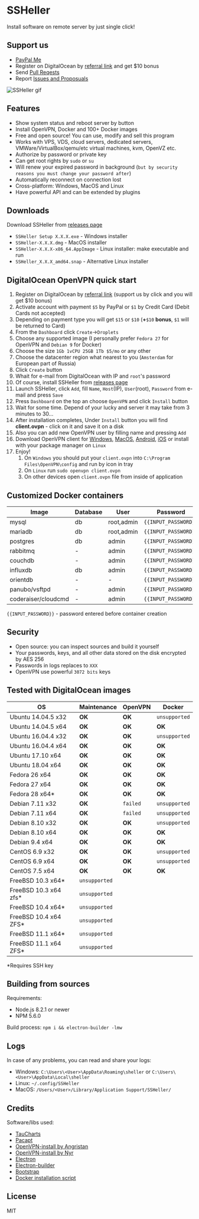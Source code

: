 # SSHeller

Install software on remote server by just single click!

## Support us

- [PayPal Me](https://www.paypal.me/mrdelfer)
- Register on DigitalOcean by [referral link](https://m.do.co/c/434858cf5322) and get $10 bonus
- Send [Pull Reqests](https://github.com/delfer/ssheller/pulls)
- Report [Issues and Proposuals](https://github.com/delfer/ssheller/issues)

![SSHeller gif](https://media.giphy.com/media/kiIZLgTE2oJKGHNhjX/giphy.gif)

## Features

- Show system status and reboot server by button
- Install OpenVPN, Docker and 100+ Docker images
- Free and open source! You can use, modify and sell this program
- Works with VPS, VDS, cloud servers, dedicated servers, VMWare/VirtualBox/qemu/etc virtual machines, kvm, OpenVZ etc.
- Authorize by password or private key
- Can get root rights by `sudo` or `su`
- Will renew your expired password in background (`but by security reasons you must change your password after`)
- Automatically reconnect on connection lost
- Cross-platform: Windows, MacOS and Linux
- Have powerful API and can be extended by plugins

## Downloads

Download SSHeller from [releases page](https://github.com/delfer/ssheller/releases)
- `SSHeller Setup X.X.X.exe` - Windows installer
- `SSHeller-X.X.X.dmg` - MacOS installer
- `SSHeller-X.X.X-x86_64.AppImage` - Linux installer: make executable and run
- `SSHeller_X.X.X_amd64.snap` - Alternative Linux installer

## DigitalOcean OpenVPN quick start

1. Register on DigitalOcean by [referral link](https://m.do.co/c/434858cf5322) (support us by click and you will get $10 bonus)
1. Activate account with payment `$5` by PayPal or `$1` by Credit Card (Debit Cards not accepted)
1. Depending on payment type you will get `$15` or `$10` (<b>+</b>`$10` <b>bonus</b>, `$1` will be returned to Card)
1. From the `Dashboard` click `Create`->`Droplets`
1. Choose any supported image (I personally prefer `Fedora 27` for OpenVPN and `Debian 9` for Docker)
1. Choose the size `1Gb 1vCPU 25GB 1Tb $5/mo` or any other
1. Choose the datacenter region what nearest to you (`Amsterdam` for European part of Russia)
1. Click `Create` button
1. Whait for e-mail from DigitalOcean with IP and `root`'s password
1. Of course, install SSHeller from [releases page](https://github.com/delfer/ssheller/releases)
1. Launch SSHeller, click `Add`, fill `Name`, `Host`(IP), `User`(root), `Password` from e-mail and press `Save`
1. Press `Dashboard` on the top an choose `OpenVPN` and click `Install` button
1. Wait for some time. Depend of your lucky and server it may take from 3 minutes to 30...
1. After installation completes, Under `Install` button you will find <b>client.ovpn</b> - click on it and save it on a disk
1. Also you can add new OpenVPN user by filling name and pressing `Add`
1. Download OpenVPN client for [Windows](https://openvpn.net/index.php/open-source/downloads.html), [MacOS](https://tunnelblick.net/downloads.html), [Android](https://play.google.com/store/apps/details?id=net.openvpn.openvpn), [iOS](https://itunes.apple.com/us/app/openvpn-connect/id590379981?mt=8) or install with your package manager on `Linux`
1. Enjoy!
    1. On `Windows` you should put your `client.ovpn` into `C:\Program Files\OpenVPN\config` and run by icon in tray
    1. On `Linux` run `sudo openvpn client.ovpn`
    1. On other devices open `client.ovpn` file from inside of application

## Customized Docker containers

| Image  | Database | User | Password |
| --- | --- | --- | --- |
| mysql | db | root,admin | `{{INPUT_PASSWORD}}` |
| mariadb | db | root,admin | `{{INPUT_PASSWORD}}` |
| postgres | db | admin | `{{INPUT_PASSWORD}}` |
| rabbitmq | - | admin | `{{INPUT_PASSWORD}}` |
| couchdb | - | admin | `{{INPUT_PASSWORD}}` |
| influxdb | db | admin | `{{INPUT_PASSWORD}}` |
| orientdb | - | - | `{{INPUT_PASSWORD}}` |
| panubo/vsftpd | - | admin | `{{INPUT_PASSWORD}}` |
| coderaiser/cloudcmd | - | admin | `{{INPUT_PASSWORD}}` |

`{{INPUT_PASSWORD}}` - password entered before container creation

## Security

- Open source: you can inspect sources and build it yourself 
- Your passwords, keys, and all other data stored on the disk encrypted by AES 256
- Passwords in logs replaces to `XXX`
- OpenVPN use powerful  `3072 bits` keys

## Tested with DigitalOcean images

| OS | Maintenance | OpenVPN | Docker |
| --- | --- | --- | --- |
| Ubuntu 14.04.5 x32 | <b>OK</b> | <b>OK</b> | `unsupported` |
| Ubuntu 14.04.5 x64 | <b>OK</b> | <b>OK</b> | <b>OK</b> |
| Ubuntu 16.04.4 x32 | <b>OK</b> | <b>OK</b> | `unsupported` |
| Ubuntu 16.04.4 x64 | <b>OK</b> | <b>OK</b> | <b>OK</b> |
| Ubuntu 17.10 x64 | <b>OK</b> | <b>OK</b> | <b>OK</b> |
| Ubuntu 18.04 x64 | <b>OK</b> | <b>OK</b> | <b>OK</b>  |
| Fedora 26 x64 | <b>OK</b> | <b>OK</b> | <b>OK</b> |
| Fedora 27 x64 | <b>OK</b> | <b>OK</b> | <b>OK</b> |
| Fedora 28 x64* | <b>OK</b> | <b>OK</b> | <b>OK</b> |
| Debian 7.11 x32 | <b>OK</b> | `failed` | `unsupported` |
| Debian 7.11 x64 | <b>OK</b> | `failed` | `unsupported` |
| Debian 8.10 x32 | <b>OK</b> | <b>OK</b> | `unsupported` |
| Debian 8.10 x64 | <b>OK</b> | <b>OK</b> | <b>OK</b> |
| Debian 9.4 x64 | <b>OK</b> | <b>OK</b> | <b>OK</b> |
| CentOS 6.9 x32 | <b>OK</b> | <b>OK</b> | `unsupported` |
| CentOS 6.9 x64 | <b>OK</b> | <b>OK</b> | `unsupported` |
| CentOS 7.5 x64 | <b>OK</b> | <b>OK</b> | <b>OK</b> |
| FreeBSD 10.3 x64* | `unsupported` |
| FreeBSD 10.3 x64 zfs* | `unsupported` |
| FreeBSD 10.4 x64* | `unsupported` |
| FreeBSD 10.4 x64 ZFS* | `unsupported` |
| FreeBSD 11.1 x64* | `unsupported` |
| FreeBSD 11.1 x64 ZFS* | `unsupported` |

*Requires SSH key

## Building from sources

Requirements:
- Node.js 8.2.1 or newer
- NPM 5.6.0

Build process: `npm i && electron-builder -lmw`

## Logs

In case of any problems, you can read and share your logs:
- Windows: `C:\Users\<User>\AppData\Roaming\sheller` or `C:\Users\<User>\AppData\Local\sheller`
- Linux: `~/.config/SSHeller`
- MacOS: `/Users/<User>/Library/Application Support/SSHeller/`

## Credits

Software/libs used:
- [TauCharts](https://www.taucharts.com/)
- [Pacapt](https://github.com/icy/pacapt)
- [OpenVPN-install by Angristan](https://github.com/Angristan/OpenVPN-install)
- [OpenVPN-install by Nyr](https://github.com/Nyr/openvpn-install)
- [Electron](https://electronjs.org/)
- [Electron-builder](https://www.electron.build/)
- [Bootstrap](https://getbootstrap.com/)
- [Docker installation script](https://github.com/docker/docker-install)

## License

MIT
